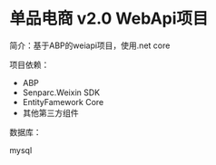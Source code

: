 # 单品电商 v2.0 WebApi项目

简介：基于ABP的weiapi项目，使用.net core 

项目依赖：

* ABP
* Senparc.Weixin SDK
* EntityFamework Core
* 其他第三方组件

数据库：

mysql 